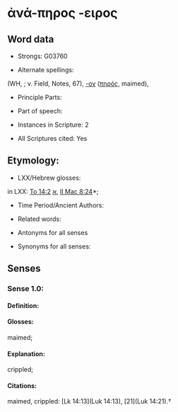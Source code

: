 # ἀνά-πηρος -ειρος

<!-- Status: S2=NeedsEdits -->
<!-- Lexica used for edits:   -->

## Word data

* Strongs: G03760

* Alternate spellings:

(WH, ; v. Field, Notes, 67), [-ον]() ([πηρός](), maimed),

* Principle Parts: 


* Part of speech: 


* Instances in Scripture: 2

* All Scriptures cited: Yes

## Etymology: 


* LXX/Hebrew glosses: 

in LXX: [To 14:2](Tob.14.2) [א](), [II Mac 8:24](2Macc.8.24)*;

* Time Period/Ancient Authors: 


* Related words: 

* Antonyms for all senses

* Synonyms for all senses: 


## Senses 


### Sense  1.0: 

#### Definition: 

#### Glosses: 

maimed; 

#### Explanation: 

crippled; 

#### Citations: 

maimed, crippled: [Lk 14:13](Luk 14:13), [21](Luk 14:21).†
